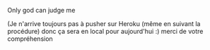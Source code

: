 Only god can judge me

(Je n'arrive toujours pas à pusher sur Heroku (même en suivant la procédure) donc ça sera en local pour aujourd'hui :) merci de votre compréhension 
